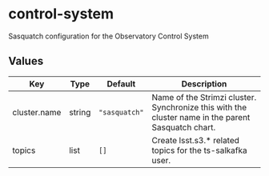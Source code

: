 # control-system

Sasquatch configuration for the Observatory Control System

## Values

| Key | Type | Default | Description |
|-----|------|---------|-------------|
| cluster.name | string | `"sasquatch"` | Name of the Strimzi cluster. Synchronize this with the cluster name in the parent Sasquatch chart. |
| topics | list | `[]` | Create lsst.s3.* related topics for the ts-salkafka user. |

